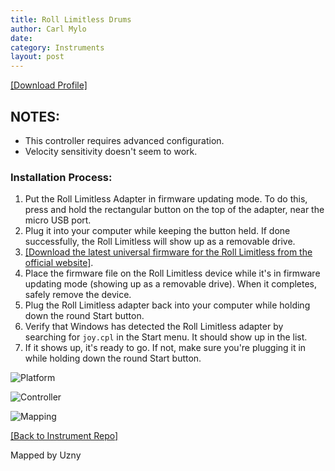```yaml
---
title: Roll Limitless Drums
author: Carl Mylo
date: 
category: Instruments
layout: post
---
```


[[Download Profile]](https://github.com/hmxmilohax/rb3-pc/raw/main/instrument-repo/Roll%20Limitless%20Drums.7z)

## NOTES:

* This controller requires advanced configuration.
* Velocity sensitivity doesn't seem to work.

### Installation Process:
1. Put the Roll Limitless Adapter in firmware updating mode. To do this, press and hold the rectangular button on the top of the adapter, near the micro USB port.
2. Plug it into your computer while keeping the button held. If done successfully, the Roll Limitless will show up as a removable drive.
3. [[Download the latest universal firmware for the Roll Limitless from the official website]](https://rolllimitless.com/firmwares/).
4. Place the firmware file on the Roll Limitless device while it's in firmware updating mode (showing up as a removable drive). When it completes, safely remove the device.
5. Plug the Roll Limitless adapter back into your computer while holding down the round Start button.
6. Verify that Windows has detected the Roll Limitless adapter by searching for `joy.cpl` in the Start menu. It should show up in the list.
7. If it shows up, it's ready to go. If not, make sure you're plugging it in while holding down the round Start button.



![Platform](https://raw.githubusercontent.com/hmxmilohax/rb3-pc/main/assets/images/instruments/midi.png "Platform") 

![Controller](https://raw.githubusercontent.com/hmxmilohax/rb3-pc/main/assets/images/instruments/rolllimitlesscontroller.png "Controller") 

![Mapping](https://raw.githubusercontent.com/hmxmilohax/rb3-pc/main/assets/images/instruments/rolllimitlessmapping.png "Mapping") 

[[Back to Instrument Repo]](https://hmxmilohax.github.io/rb3-pc/english/instrumentrepo/#instrument-list)



Mapped by Uzny